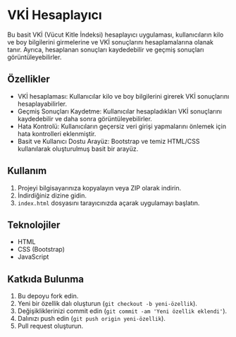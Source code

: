# VKİ Hesaplayıcı

Bu basit VKİ (Vücut Kitle İndeksi) hesaplayıcı uygulaması, kullanıcıların kilo ve boy bilgilerini girmelerine ve VKİ sonuçlarını hesaplamalarına olanak tanır. Ayrıca, hesaplanan sonuçları kaydedebilir ve geçmiş sonuçları görüntüleyebilirler.

## Özellikler

- VKİ hesaplaması: Kullanıcılar kilo ve boy bilgilerini girerek VKİ sonuçlarını hesaplayabilirler.
- Geçmiş Sonuçları Kaydetme: Kullanıcılar hesapladıkları VKİ sonuçlarını kaydedebilir ve daha sonra görüntüleyebilirler.
- Hata Kontrolü: Kullanıcıların geçersiz veri girişi yapmalarını önlemek için hata kontrolleri eklenmiştir.
- Basit ve Kullanıcı Dostu Arayüz: Bootstrap ve temiz HTML/CSS kullanılarak oluşturulmuş basit bir arayüz.

## Kullanım

1. Projeyi bilgisayarınıza kopyalayın veya ZIP olarak indirin.
2. İndirdiğiniz dizine gidin.
3. `index.html` dosyasını tarayıcınızda açarak uygulamayı başlatın.

## Teknolojiler

- HTML
- CSS (Bootstrap)
- JavaScript

## Katkıda Bulunma

1. Bu depoyu fork edin.
2. Yeni bir özellik dalı oluşturun (`git checkout -b yeni-özellik`).
3. Değişikliklerinizi commit edin (`git commit -am 'Yeni özellik eklendi'`).
4. Dalınızı push edin (`git push origin yeni-özellik`).
5. Pull request oluşturun.

